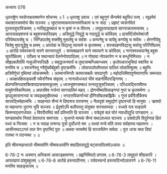 अध्यायः 076

धृतराष्ट्रेण स्वसेनाक्षयश्रवणेन शोचनम् ॥ 1 ॥
धृतराष्ट्र उवाच ।
एवं बहुगुणं सैन्यमेवं बहुविधं परम् ।
व्यूढमेवं यथाशास्त्रममोघं चैव सञ्जय ॥
जुष्टमस्माकमत्यन्तमभिकामं च नः सदा ।
प्रहृष्टं व्यसनोपेतं पुरस्ताद्दृष्टविक्रमम् ॥
नातिवृद्धमबालं च न कृशं न च पीवरम् ।
लघुवृत्तायतप्रायं सागराकारमव्ययम् ॥
आत्तसन्नाहशस्त्रं च बहुशस्त्रपरिग्रहम् ।
असियुद्धे नियुद्धे च गदायुद्धे च कोविदम् ॥
प्रासर्ष्टितोमरेष्वाजौ परिघेष्वायसेषु च ।
भिण्डिपालेषु शक्तीषु मुसलेषु च सर्वशः ॥
कम्पनेषु च चापेषु कणपेषु च सर्वशः ।
क्षेणणीयेषु चित्रेषु मुष्टयुद्धेषु च क्षमम् ॥
अपरोक्षं च विद्यासु व्यायामे च कृतश्रमम् ।
शस्त्रग्रहणविद्यासु सर्वासु परिनिष्ठितम् ॥
आरोहे पर्यवस्कन्दे सरणे सान्तरप्लुते ।
सम्यक्प्रहरणे याने व्यपयाने च कोविदम् ॥
नागाश्वरथयानेषु बहुशः सुपरीक्षितम् ।
परीक्ष्य च यथान्यायं वेतनेनोपपादितम् ॥
न गोष्ठ्या नोपकारेण न च बन्धुनिमित्ततः ।
न सौहृदबलैर्वापि नाकुलीनपरिग्रहैः ॥
समृद्धजनमार्यं च तुष्टसम्बन्धिबान्धवम् ।
कृतोपकारभूयिष्ठं यशस्वि च मनस्वि च ॥
स्वजनैस्तु नरैर्मुख्यैर्बहुशो दृष्टकर्मभिः ।
लोकपालोपमैस्तात पालितं लोकविश्रुतम् ॥
बहुभिः क्षत्रियैर्गुप्तं पृथिव्यां लोकसम्मतैः ।
अस्मानभिगतैः कामात्सबलैः सपदानुगैः ॥
महोदधिमिवापूर्णमापगाभिः समन्ततः ।
अपक्षपक्षिसङ्काशै रथैर्नागैश्च संवृतम् ॥
नानायोधजलं भीमं वाहनोर्मितरङ्गिणम् ।
क्षेपण्यसिगदाशक्तिशरप्राससामाकुलम् ॥
ध्वजभूषणसम्बाधं रत्नपट्टसुसञ्चितम् ।
परिधावद्भिरश्वैश्च वायुवेगविकम्पितम् ॥
अपारमिव गर्जन्तं सागरप्रतिमं महत् ।
द्रोणभीष्मासिसङ्गप्तं गुप्तं च कृतवर्मणा ॥
कृपदुःशासनाभ्यां च जयद्रथमुखैस्तथा ।
भगदत्तविकर्णाभ्यां द्रौणिसौबलबाह्लिकैः ॥
गुप्तं प्रवीरैर्लौकैश्च सारवद्भिर्महात्मभिः ।
यदहन्यत सैन्यं मे दिष्टमत्र परायणम् ॥
नैतादृशं समुद्योगं दृष्टवन्तो हि मानुषाः ।
ऋषयो वा महाभागाः पुराणा भुवि सञ्जय ॥
ईदृशोऽपि बलौघस्तु संयुक्तः शस्त्रसम्पदा ।
वध्यते यत्र सङ्ग्रामे किमन्यद्भागधेयतः ॥
विपरीतमिदं सर्वं प्रतिभाति हि सञ्जय ।
यत्रेदृशं बलं घोरं नावधीद्युधि पाण्डवान् ॥
पाण्डवार्थाय नियतं देवास्तत्र समागताः ।
युध्यन्ते मामकं सैन्यं यथाऽवध्यत सञ्जय ॥
उक्तोऽपि विदुरेणाहं हितं पथ्यं च नित्यशः ।
न च जग्राह तन्मन्दः पुत्रो दुर्योधनो मम ॥
तथ्यां मन्ये मतिं तस्य सर्वज्ञस्य महात्मनः ।
आसीत्तथाऽऽगतं तात येन दृष्टमिदं पुरा ॥
अथवा भाव्यमेवं हि सञ्जयैतेन सर्वथा ।
पुरा धात्रा यथा दिष्टं तत्तथा न तदन्यथा ॥ ॥

इति श्रीमन्महाभारते भीष्मपर्वणि भीष्मवधपर्वणि षष्ठदिवसयुद्धे षट्सप्ततितमोऽध्यायः ॥

6-76-2 नः अस्मान् अभिकामं आकाङ्क्षमाणम् । प्रह्वनिमिपाठे प्रणतम् ॥ 6-76-3 लघुवृत्तं शीघ्रकारि । आयतप्रायं प्रांशुबहुलम् ॥ 6-76-8 आरोहे हस्त्यादीनाम् । पर्यवस्कन्दे हस्त्यादिभ्योऽवतरणे ॥ 6-76-11 मनस्वि साहङ्कारम् ॥
